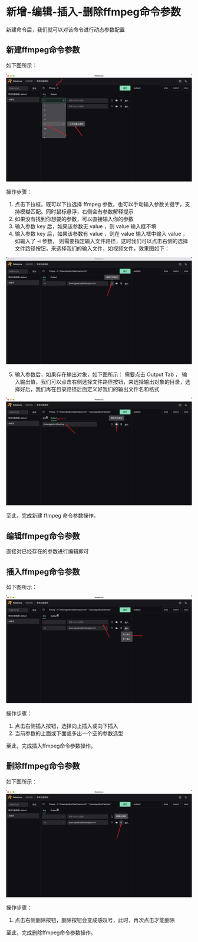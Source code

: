 # 新增-编辑-插入-删除ffmpeg命令参数

新建命令后，我们就可以对该命令进行动态参数配置

## 新建ffmpeg命令参数

如下图所示：

![](./imgs/a14.png)


操作步骤：

1. 点击下拉框，既可以下拉选择 ffmpeg 参数，也可以手动输入参数关键字，支持模糊匹配。同时鼠标悬浮，右侧会有参数解释提示
2. 如果没有找到你想要的参数，可以直接输入你的参数
3. 输入参数 key 后，如果该参数无 value ，则 value 输入框不填
4. 输入参数 key 后，如果该参数有 value ，则在 value 输入框中输入 value ， 如输入了 -i 参数， 则需要指定输入文件路径，这时我们可以点击右侧的选择文件路径按钮，来选择我们的输入文件，如视频文件，效果图如下：

![](./imgs/a15.png)

5. 输入参数后，如果存在输出对象，如下图所示： 需要点击 Output Tab ， 输入输出值，我们可以点击右侧选择文件路径按钮，来选择输出对象的目录，选择好后，我们再在目录路径后面定义好我们的输出文件名和格式

![](./imgs/a16.png)


至此，完成新建 ffmpeg 命令参数操作。

## 编辑ffmpeg命令参数

直接对已经存在的参数进行编辑即可

## 插入ffmpeg命令参数

如下图所示：

![](./imgs/a17.png)

操作步骤：

1. 点击右侧插入按钮，选择向上插入或向下插入
2. 当前参数的上面或下面或多出一个空的参数选型

至此，完成插入ffmpeg命令参数操作。


## 删除ffmpeg命令参数

如下图所示：

![](./imgs/a18.png)

操作步骤：

1. 点击右侧删除按钮，删除按钮会变成感叹号，此时，再次点击才能删除

至此，完成删除ffmpeg命令参数操作。




